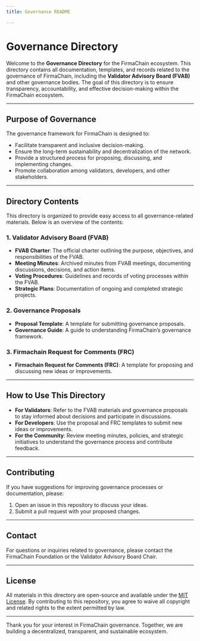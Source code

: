 ```yaml
---
title: Governance README

---
```


# Governance Directory

Welcome to the **Governance Directory** for the FirmaChain ecosystem. This directory contains all documentation, templates, and records related to the governance of FirmaChain, including the **Validator Advisory Board (FVAB)** and other governance bodies. The goal of this directory is to ensure transparency, accountability, and effective decision-making within the FirmaChain ecosystem.

---

## **Purpose of Governance**
The governance framework for FirmaChain is designed to:
- Facilitate transparent and inclusive decision-making.
- Ensure the long-term sustainability and decentralization of the network.
- Provide a structured process for proposing, discussing, and implementing changes.
- Promote collaboration among validators, developers, and other stakeholders.

---

## **Directory Contents**
This directory is organized to provide easy access to all governance-related materials. Below is an overview of the contents:

### **1. Validator Advisory Board (FVAB)**
- **FVAB Charter**: The official charter outlining the purpose, objectives, and responsibilities of the FVAB.
- **Meeting Minutes**: Archived minutes from FVAB meetings, documenting discussions, decisions, and action items.
- **Voting Procedures**: Guidelines and records of voting processes within the FVAB.
- **Strategic Plans**: Documentation of ongoing and completed strategic projects.


### **2. Governance Proposals**
- **Proposal Template**: A template for submitting governance proposals.
- **Governance Guide**: A guide to understanding FirmaChain’s governance framework.

### **3. Firmachain Request for Comments (FRC)**
- **Firmachain Request for Comments (FRC)**: A template for proposing and discussing new ideas or improvements.

---

## **How to Use This Directory**
- **For Validators**: Refer to the FVAB materials and governance proposals to stay informed about decisions and participate in discussions.
- **For Developers**: Use the proposal and FRC templates to submit new ideas or improvements.
- **For the Community**: Review meeting minutes, policies, and strategic initiatives to understand the governance process and contribute feedback.

---

## **Contributing**
If you have suggestions for improving governance processes or documentation, please:
1. Open an issue in this repository to discuss your ideas.
2. Submit a pull request with your proposed changes.

---

## **Contact**
For questions or inquiries related to governance, please contact the FirmaChain Foundation or the Validator Advisory Board Chair.

---

## **License**
All materials in this directory are open-source and available under the [MIT License](LICENSE). By contributing to this repository, you agree to waive all copyright and related rights to the extent permitted by law.

---

Thank you for your interest in FirmaChain governance. Together, we are building a decentralized, transparent, and sustainable ecosystem.